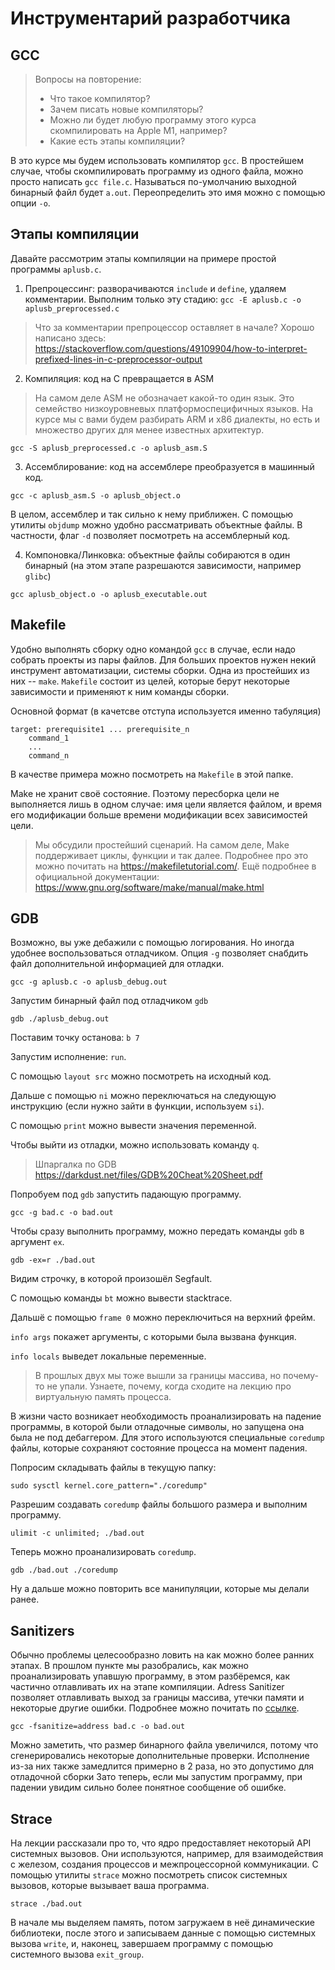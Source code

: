 # Инструментарий разработчика

## GCC 

> Вопросы на повторение:
> * Что такое компилятор?
> * Зачем писать новые компиляторы?
> * Можно ли будет любую программу этого курса скомпилировать на Apple M1, например?
> * Какие есть этапы компиляции?

В это курсе мы будем использовать компилятор ``gcc``. В простейшем случае, чтобы скомпилировать программу из одного файла, можно просто написать ``gcc file.c``. Называться по-умолчанию выходной бинарный файл будет ``a.out``. Переопределить это имя можно с помощью опции ``-o``.

## Этапы компиляции

Давайте рассмотрим этапы компиляции на примере простой программы ``aplusb.c``.

1. Препроцессинг: разворачиваются `include` и `define`, удаляем комментарии. Выполним только эту стадию: ``gcc -E aplusb.c -o aplusb_preprocessed.c``
> Что за комментарии препроцессор оставляет в начале? Хорошо написано здесь: https://stackoverflow.com/questions/49109904/how-to-interpret-prefixed-lines-in-c-preprocessor-output
2. Компиляция: код на C превращается в ASM
> На самом деле ASM не обозначает какой-то один язык. Это семейство низкоуровневых платформоспецифичных языков. На курсе мы с вами будем разбирать ARM и x86 диалекты, но есть и множество других для менее известных архитектур. 

``gcc -S aplusb_preprocessed.c -o aplusb_asm.S``

3. Ассемблирование: код на ассемблере преобразуется в машинный код.

``gcc -c aplusb_asm.S -o aplusb_object.o``

В целом, ассемблер и так сильно к нему приближен. С помощью утилиты ``objdump`` можно удобно рассматривать объектные файлы. В частности, флаг ``-d`` позволяет посмотреть на ассемблерный код.

4. Компоновка/Линковка: объектные файлы собираются в один бинарный (на этом этапе разрешаются зависимости, например ``glibc``)

``gcc aplusb_object.o -o aplusb_executable.out``

## Makefile

Удобно выполнять сборку одно командой ``gcc`` в случае, если надо собрать проекты из пары файлов. Для больших проектов нужен некий инструмент автоматизации, системы сборки. Одна из простейших из них -- `make`. `Makefile` состоит из целей, которые берут некоторые зависимости и применяют к ним команды сборки. 

Основной формат (в качетсве отступа используется именно табуляция)
```
target: prerequisite1 ... prerequisite_n
    command_1
    ...
    command_n
```

В качестве примера можно посмотреть на ``Makefile`` в этой папке.

Make не хранит своё состояние. Поэтому пересборка цели не выполняется лишь в одном случае: имя цели является файлом, и время его модификации больше времени модификации всех зависимостей цели.

> Мы обсудили простейший сценарий. На самом деле, Make поддерживает циклы, функции и так далее. Подробнее про это можно почитать на https://makefiletutorial.com/. Ещё подробнее в официальной документации: https://www.gnu.org/software/make/manual/make.html

## GDB

Возможно, вы уже дебажили с помощью логирования. Но иногда удобнее воспользоваться отладчиком. Опция ``-g`` позволяет снабдить файл дополнительной информацией для отладки.

``gcc -g aplusb.c -o aplusb_debug.out``

Запустим бинарный файл под отладчиком ``gdb``

``gdb ./aplusb_debug.out``

Поставим точку останова: ``b 7``

Запустим исполнение: ``run``.

С помощью ``layout src`` можно посмотреть на исходный код.

Дальше с помощью ``ni`` можно переключаться на следующую инструкцию (если нужно зайти в функции, используем ``si``).

С помощью ``print`` можно вывести значения переменной.

Чтобы выйти из отладки, можно использовать команду ``q``.

> Шпаргалка по GDB https://darkdust.net/files/GDB%20Cheat%20Sheet.pdf

Попробуем под ``gdb`` запустить падающую программу.

``gcc -g bad.c -o bad.out``

Чтобы сразу выполнить программу, можно передать команды ``gdb`` в аргумент ``ex``.

``gdb -ex=r ./bad.out``

Видим строчку, в которой произошёл Segfault. 

С помощью команды ``bt`` можно вывести stacktrace. 

Дальшё с помощью ``frame 0`` можно переключиться на верхний фрейм.

``info args`` покажет аргументы, с которыми была вызвана функция.

``info locals`` выведет локальные переменные.

> В прошлых двух мы тоже вышли за границы массива, но почему-то не упали. Узнаете, почему, когда сходите на лекцию про виртуальную память процесса.

В жизни часто возникает необходимость проанализировать на падение программы, в которой были отладочные символы, но запущена она была не под дебаггером. Для этого используются специальные ``coredump`` файлы, которые сохраняют состояние процесса на момент падения.

Попросим складывать файлы в текущую папку:

``sudo sysctl kernel.core_pattern="./coredump"``

Разрешим создавать ``coredump`` файлы большого размера и выполним программу.

``ulimit -c unlimited; ./bad.out``

Теперь можно проанализировать ``coredump``. 

``gdb ./bad.out ./coredump``

Ну а дальше можно повторить все манипуляции, которые мы делали ранее.

## Sanitizers

Обычно проблемы целесообразно ловить на как можно более ранних этапах. В прошлом пункте мы разобрались, как можно проанализировать упавшую программу, в этом разбёремся, как частично отлавливать их на этапе компиляции. Adress Sanitizer позволяет отлавливать выход за границы массива, утечки памяти и некоторые другие ошибки. Подробнее можно почитать по [ссылке](https://github.com/google/sanitizers/wiki/AddressSanitizer).

``gcc -fsanitize=address bad.c -o bad.out``

Можно заметить, что размер бинарного файла увеличился, потому что сгенерировались некоторые дополнительные проверки. Исполнение из-за них также замедлится примерно в 2 раза, но это допустимо для отладочной сборки Зато теперь, если мы запустим программу, при падении увидим сильно более понятное сообщение об ошибке. 

## Strace

На лекции рассказали про то, что ядро предоставляет некоторый API системных вызовов. Они используются, например, для взаимодействия с железом, создания процессов и межпроцессорной коммуникации. С помощью утилиты ``strace`` можно посмотреть список системных вызовов, которые вызывает ваша программа.

``strace ./bad.out``

В начале мы выделяем память, потом загружаем в неё динамические библиотеки, после этого и записываем данные с помощью системных вызова ``write``, и, наконец, завершаем программу с помощью системного вызова ``exit_group``.